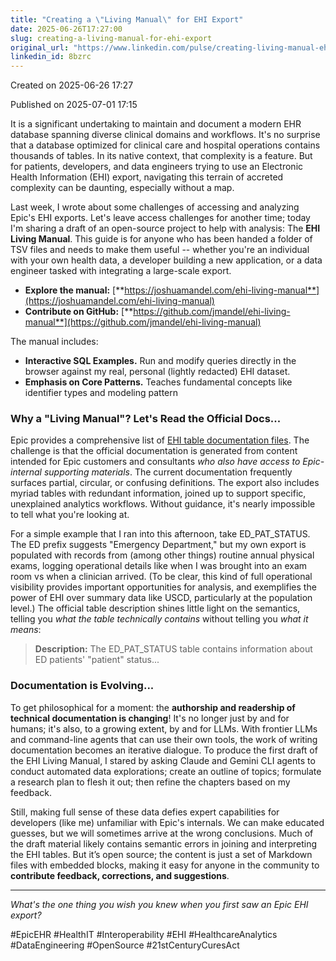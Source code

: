 ```yaml
---
title: "Creating a \"Living Manual\" for EHI Export"
date: 2025-06-26T17:27:00
slug: creating-a-living-manual-for-ehi-export
original_url: "https://www.linkedin.com/pulse/creating-living-manual-ehi-export-josh-mandel-md-8bzrc"
linkedin_id: 8bzrc
---
```


Created on 2025-06-26 17:27

Published on 2025-07-01 17:15

It is a significant undertaking to maintain and document a modern EHR database spanning diverse clinical domains and workflows. It's no surprise that a database optimized for clinical care and hospital operations contains thousands of tables. In its native context, that complexity is a feature. But for patients, developers, and data engineers trying to use an Electronic Health Information (EHI) export, navigating this terrain of accreted complexity can be daunting, especially without a map.

Last week, I wrote about some challenges of accessing and analyzing Epic's EHI exports. Let's leave access challenges for another time; today I'm sharing a draft of an open-source project to help with analysis: The **EHI Living Manual**. This guide is for anyone who has been handed a folder of TSV files and needs to make them useful -- whether you're an individual with your own health data, a developer building a new application, or a data engineer tasked with integrating a large-scale export.

* **Explore the manual:** [**https://joshuamandel.com/ehi-living-manual**](https://joshuamandel.com/ehi-living-manual)
* **Contribute on GitHub:** [**https://github.com/jmandel/ehi-living-manual**](https://github.com/jmandel/ehi-living-manual)

The manual includes:

* **Interactive SQL Examples.** Run and modify queries directly in the browser against my real, personal (lightly redacted) EHI dataset.
* **Emphasis on Core Patterns.** Teaches fundamental concepts like identifier types and modeling pattern

### Why a "Living Manual"? Let's Read the Official Docs...

Epic provides a comprehensive list of [EHI table documentation files](https://open.epic.com/EHITables/Index). The challenge is that the official documentation is generated from content intended for Epic customers and consultants *who also have access to Epic-internal supporting materials*. The current documentation frequently surfaces partial, circular, or confusing definitions. The export also includes myriad tables with redundant information, joined up to support specific, unexplained analytics workflows. Without guidance, it's nearly impossible to tell what you're looking at.

For a simple example that I ran into this afternoon, take ED\_PAT\_STATUS. The ED prefix suggests "Emergency Department," but my own export is populated with records from (among other things) routine annual physical exams, logging operational details like when I was brought into an exam room vs when a clinician arrived. (To be clear, this kind of full operational visibility provides important opportunities for analysis, and exemplifies the power of EHI over summary data like USCD, particularly at the population level.) The official table description shines little light on the semantics, telling you *what the table technically contains* without telling you *what it means*:

> **Description:** The ED\_PAT\_STATUS table contains information about ED patients' "patient" status...

### Documentation is Evolving...

To get philosophical for a moment: the **authorship and readership of technical documentation is changing**! It's no longer just by and for humans; it's also, to a growing extent, by and for LLMs. With frontier LLMs and command-line agents that can use their own tools, the work of writing documentation becomes an iterative dialogue. To produce the first draft of the EHI Living Manual, I stared by asking Claude and Gemini CLI agents to conduct automated data explorations; create an outline of topics; formulate a research plan to flesh it out; then refine the chapters based on my feedback.

Still, making full sense of these data defies expert capabilities for developers (like me) unfamiliar with Epic's internals. We can make educated guesses, but we will sometimes arrive at the wrong conclusions. Much of the draft material likely contains semantic errors in joining and interpreting the EHI tables. But it’s open source; the content is just a set of Markdown files with embedded <example-query> blocks, making it easy for anyone in the community to **contribute feedback, corrections, and suggestions**.

---

*What's the one thing you wish you knew when you first saw an Epic EHI export?*

#EpicEHR #HealthIT #Interoperability #EHI #HealthcareAnalytics #DataEngineering #OpenSource #21stCenturyCuresAct